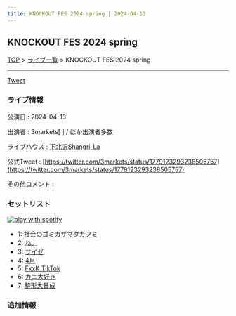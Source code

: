 ```yaml
---
title: KNOCKOUT FES 2024 spring | 2024-04-13
---
```

## KNOCKOUT FES 2024 spring

[TOP](/setlist/) > [ライブ一覧](lives.html) > KNOCKOUT FES 2024 spring

___

<a href="https://twitter.com/share?ref_src=twsrc%5Etfw" data-text="3markets[ ]セットリスト > KNOCKOUT FES 2024 spring" class="twitter-share-button" data-via="3markets" data-hashtags="3markets" data-related="3markets" data-show-count="false">Tweet</a>

### ライブ情報

公演日
:    2024-04-13

出演者
:    3markets[ ] / ほか出演者多数

ライブハウス
:    [下北沢Shangri-La](livehouse012.html)

公式Tweet
:    [https://twitter.com/3markets/status/1779123293238505757](https://twitter.com/3markets/status/1779123293238505757)

その他コメント
:    

### セットリスト


[![play with spotify](images/spotify-icon.png)](https://open.spotify.com/playlist/5NPC2yN090RSQb9hIuyjIj)



*  1: [社会のゴミカザマタカフミ](song002.html)
*  2: [ね。](song076.html)
*  3: [サイゼ](song004.html)
*  4: [4月](song029.html)
*  5: [FxxK TikTok](song082.html)
*  6: [カニ大好き](song079.html)
*  7: [整形大賛成](song005.html)


### 追加情報






<script async src="https://platform.twitter.com/widgets.js" charset="utf-8"></script>
